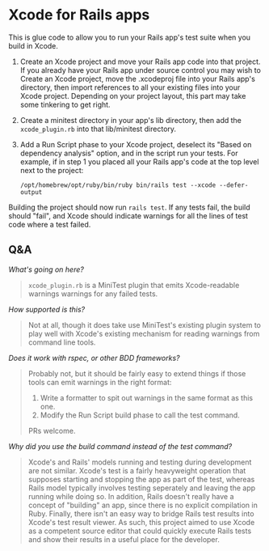 # Xcode for Rails apps

This is glue code to allow you to run your Rails app's test suite when you
build in Xcode.

1. Create an Xcode project and move your Rails app code into that project.
   If you already have your Rails app under source control you may wish to
   Create an Xcode project, move the .xcodeproj file into your Rails app's
   directory, then import references to all your existing files into your
   Xcode project. Depending on your project layout, this part may take some
   tinkering to get right.

2. Create a minitest directory in your app's lib directory, then add
   the `xcode_plugin.rb` into that lib/minitest directory.

3. Add a Run Script phase to your Xcode project, deselect its
   "Based on dependency analysis" option, and in the script run your
   tests. For example, if in step 1 you placed all your Rails app's
   code at the top level next to the project:
   
   `/opt/homebrew/opt/ruby/bin/ruby bin/rails test --xcode --defer-output`

Building the project should now run `rails test`. If any tests fail, the
build should "fail", and Xcode should indicate warnings for all the lines
of test code where a test failed.


Q&A
---

_What's going on here?_

> `xcode_plugin.rb` is a MiniTest plugin that emits Xcode-readable warnings
> warnings for any failed tests.

_How supported is this?_

> Not at all, though it does take use MiniTest's existing plugin system
> to play well with Xcode's existing mechanism for reading warnings from
> command line tools.

_Does it work with rspec, or other BDD frameworks?_

> Probably not, but it should be fairly easy to extend things if those tools
> can emit warnings in the right format:
>
>  1. Write a formatter to spit out warnings in the same format as this one.
>  2. Modify the Run Script build phase to call the test command.
>
> PRs welcome.

_Why did you use the build command instead of the test command?_

> Xcode's and Rails' models running and testing during development are not
> similar. Xcode's test is a fairly heavyweight operation that supposes
> starting and stopping the app as part of the test, whereas Rails model
> typically involves testing seperately and leaving the app running while
> doing so. In addition, Rails doesn't really have a concept of "building"
> an app, since there is no explicit compilation in Ruby. Finally, there
> isn't an easy way to bridge Rails test results into Xcode's test result
> viewer. As such, this project aimed to use Xcode as a competent source
> editor that could quickly execute Rails tests and show their results in
> a useful place for the developer.
